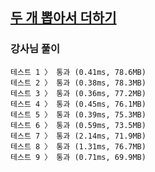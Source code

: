 ## [두 개 뽑아서 더하기](https://school.programmers.co.kr/learn/courses/30/lessons/68644)

### 강사님 풀이

```text
테스트 1 〉	통과 (0.41ms, 78.6MB)
테스트 2 〉	통과 (0.38ms, 78.3MB)
테스트 3 〉	통과 (0.36ms, 77.2MB)
테스트 4 〉	통과 (0.45ms, 76.1MB)
테스트 5 〉	통과 (0.39ms, 75.3MB)
테스트 6 〉	통과 (0.59ms, 73.5MB)
테스트 7 〉	통과 (2.14ms, 71.9MB)
테스트 8 〉	통과 (1.31ms, 76.7MB)
테스트 9 〉	통과 (0.71ms, 69.9MB)
```